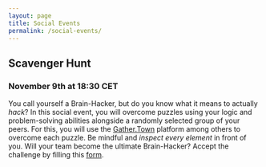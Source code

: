 ```yaml
---
layout: page
title: Social Events
permalink: /social-events/
---
```


## Scavenger Hunt

### November 9th at 18:30 CET

You call yourself a Brain-Hacker, but do you know what it means to actually <em>hack</em>? In this social event, you will overcome puzzles using your logic and problem-solving abilities alongside a randomly selected group of your peers. For this, you will use the <a href="https://gather.town/app/hpxMx2sGBNztQgGZ/BHD2020">Gather.Town</a> platform among others to overcome each puzzle. Be mindful and <em>inspect every element </em><!-- >Finding the first clue will be a treat! Look for it where you get something to eat. Write this number because you will need it: 39 <-->in front of you. Will your team become the ultimate Brain-Hacker? Accept the challenge by filling this <a href="https://forms.gle/ssoFwaukbjdnBFKu5">form</a>.
